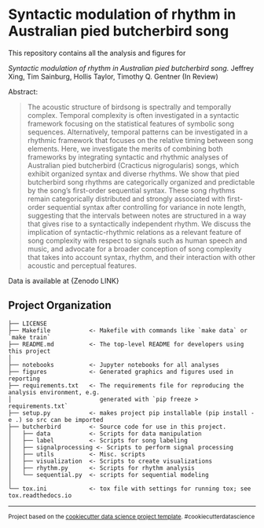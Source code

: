 Syntactic modulation of rhythm in Australian pied butcherbird song
==============================

This repository contains all the analysis and figures for

*Syntactic modulation of rhythm in Australian pied butcherbird song.* Jeffrey Xing, Tim Sainburg, Hollis Taylor, Timothy Q. Gentner (In Review)

Abstract:

> The acoustic structure of birdsong is spectrally and temporally complex. Temporal complexity is often
investigated in a syntactic framework focusing on the statistical features of symbolic song sequences.
Alternatively, temporal patterns can be investigated in a rhythmic framework that focuses on the
relative timing between song elements. Here, we investigate the merits of combining both frameworks
by integrating syntactic and rhythmic analyses of Australian pied butcherbird (Cracticus nigrogularis)
songs, which exhibit organized syntax and diverse rhythms. We show that pied butcherbird song
rhythms are categorically organized and predictable by the song’s first-order sequential syntax. These
song rhythms remain categorically distributed and strongly associated with first-order sequential
syntax after controlling for variance in note length, suggesting that the intervals between notes are
structured in a way that gives rise to a syntactically independent rhythm. We discuss the implication
of syntactic-rhythmic relations as a relevant feature of song complexity with respect to signals such
as human speech and music, and advocate for a broader conception of song complexity that takes
into account syntax, rhythm, and their interaction with other acoustic and perceptual features.

Data is available at {Zenodo LINK}


Project Organization
------------

    ├── LICENSE
    ├── Makefile           <- Makefile with commands like `make data` or `make train`
    ├── README.md          <- The top-level README for developers using this project
    │
    ├── notebooks          <- Jupyter notebooks for all analyses
    ├── figures            <- Generated graphics and figures used in reporting
    ├── requirements.txt   <- The requirements file for reproducing the analysis environment, e.g.
    │                         generated with `pip freeze > requirements.txt`
    ├── setup.py           <- makes project pip installable (pip install -e .) so src can be imported
    ├── butcherbird        <- Source code for use in this project.
    │   ├── data           <- Scripts for data manipulation
    │   ├── label          <- Scripts for song labeling
    │   ├── signalprocessing <- Scripts to perform signal processing
    │   ├── utils          <- Misc. scripts
    │   ├── visualization  <- Scripts to create visualizations
    │   ├── rhythm.py      <- Scripts for rhythm analysis 
    │   └── sequential.py  <- scripts for sequential modeling
    │
    └── tox.ini            <- tox file with settings for running tox; see tox.readthedocs.io


--------

<p><small>Project based on the <a target="_blank" href="https://drivendata.github.io/cookiecutter-data-science/">cookiecutter data science project template</a>. #cookiecutterdatascience</small></p>
